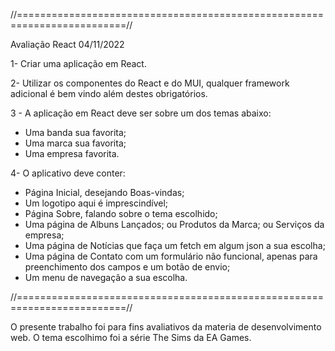 //=========================================================================//

Avaliação React 04/11/2022

1- Criar uma aplicação em React.

2- Utilizar os componentes do React e do MUI, qualquer framework adicional é bem vindo além destes obrigatórios.

3 - A aplicação em React deve ser sobre um dos temas abaixo:

- Uma banda sua favorita;
- Uma marca sua favorita;
- Uma empresa favorita.

4- O aplicativo deve conter:

- Página Inicial, desejando Boas-vindas;
- Um logotipo aqui é imprescindível;
- Página Sobre, falando sobre o tema escolhido;
- Uma página de Albuns Lançados; ou Produtos da Marca; ou Serviços da empresa; 
- Uma página de Notícias que faça um fetch em algum json a sua escolha;
- Uma página de Contato com um formulário não funcional, apenas para preenchimento dos campos e um botão de envio;
- Um menu de navegação a sua escolha.

//=========================================================================//

O presente trabalho foi para fins avaliativos da materia de desenvolvimento web.
O tema escolhimo foi a série The Sims da EA Games.